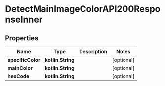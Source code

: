 
# DetectMainImageColorAPI200ResponseInner

## Properties
| Name | Type | Description | Notes |
| ------------ | ------------- | ------------- | ------------- |
| **specificColor** | **kotlin.String** |  |  [optional] |
| **mainColor** | **kotlin.String** |  |  [optional] |
| **hexCode** | **kotlin.String** |  |  [optional] |



